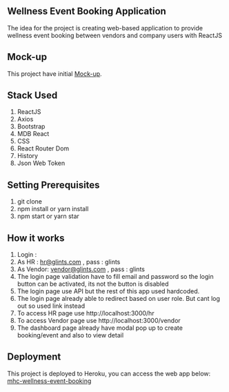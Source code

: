 ## Wellness Event Booking Application
The idea for the project is creating web-based application to provide wellness event booking between vendors and company users with ReactJS

## Mock-up
This project have initial [Mock-up](https://www.figma.com/file/Elw3uGYJbXvInMH4XA5ytPWf/Mockup-MHC-Idrus-and-Winata).

## Stack Used
1. ReactJS
2. Axios
3. Bootstrap
4. MDB React
5. CSS
6. React Router Dom
7. History
8. Json Web Token

## Setting Prerequisites
1. git clone
2. npm install or yarn install
3. npm start or yarn star

## How it works
1. Login : 
2. As HR : hr@glints.com , pass : glints
3. As Vendor: vendor@glints.com , pass : glints
4. The login page validation have to fill email and password so the login button can be activated, its not the button is disabled
5. The login page use API but the rest of this app used hardcoded.
6. The login page already able to redirect based on user role. But cant log out so used link instead
7. To access HR page use http://localhost:3000/hr
8. To access Vendor page use http://localhost:3000/vendor
9. The dashboard page already have modal pop up to create booking/event and also to view detail

## Deployment
This project is deployed to Heroku, you can access the web app below:
[mhc-wellness-event-booking](https://mhc-wellness-event-booking.herokuapp.com/)
